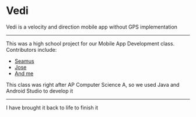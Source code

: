 # Vedi

Vedi is a velocity and direction mobile app without GPS implementation
<hr>

This was a high school project for our Mobile App Development class. Contributors include:

* [Seamus](https://github.com/ThompsonSeamus)
* [Jose](https://github.com/MaldonadoJo)
* [And me](https://github.com/EvanCPSC)

This class was right after AP Computer Science A, so we used Java and Android Studio to develop it
<hr>

I have brought it back to life to finish it
